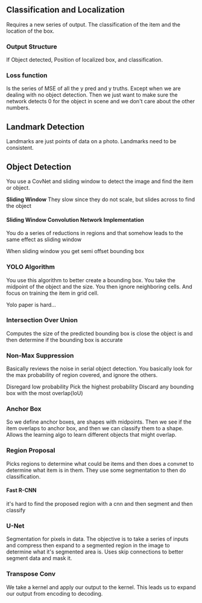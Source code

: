 ## Classification and Localization
Requires a new series of output. The classification of the item and the location of the box.

### Output Structure
If Object detected, Position of localized box, and classification.

### Loss function
Is the series of MSE of all the y pred and y truths. Except when we are dealing with no object detection. Then we just want to make sure the network detects 0 for the object in scene and we don't care about the other numbers.

## Landmark Detection
Landmarks are just points of data on a photo. Landmarks need to be consistent.

## Object Detection 
You use a CovNet and sliding window to detect the image and find the item or object.

**Sliding Window**
They slow since they do not scale, but slides across to find the object

#### Sliding Window Convolution Network Implementation 
You do a series of reductions in regions and that somehow leads to the same effect as sliding window


When sliding window you get semi offset bounding box

### YOLO Algorithm 
You use this algorithm to better create a bounding box. You take the midpoint of the object and the size. You then ignore neighboring cells. And focus on training the item in grid cell.

Yolo paper is hard...

### Intersection Over Union 
Computes the size of the predicted bounding box is close the object is and then determine if the bounding box is accurate

### Non-Max Suppression
Basically reviews the noise in serial object detection. You basically look for the max probability of region covered, and ignore the others.

Disregard low probability 
Pick the highest probability 
Discard any bounding box with the most overlap(IoU)

### Anchor Box
So we define anchor boxes, are shapes with midpoints. Then we see if the item overlaps to anchor box, and then we can classify them to a shape. Allows the learning algo to learn different objects that might overlap.

### Region Proposal
Picks regions to determine what could be items and then does a convnet to determine what item is in them. They use some segmentation to then do classification. 

#### Fast R-CNN
it's hard to find the proposed region with a cnn and then segment and then classify

### U-Net
Segmentation for pixels in data. The objective is to take a series of inputs and compress then expand to a segmented region in the image to determine what it's segmented area is. Uses skip connections to better segment data and mask it.

### Transpose Conv

We take a kernel and apply our output to the kernel. This leads us to expand our output from encoding to decoding.

